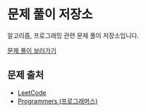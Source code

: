# 문제 풀이 저장소

알고리즘, 프로그래밍 관련 문제 풀이 저장소입니다.

[문제 풀이 보러가기](./solution/README.md)

## 문제 출처

- [LeetCode](https://leetcode.com/problemset/all/)
- [Programmers (프로그래머스)](https://programmers.co.kr/learn/challenges)

